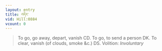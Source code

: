 ```yaml
---
layout: entry
title: འདེང་
vid: Hill:0884
vcount: 0
---
```

> To go, go away, depart, vanish CD\. To go, to send a person DK\. To clear, vanish (of clouds, smoke &c\.) DS\.
> Volition: _Involuntary_


